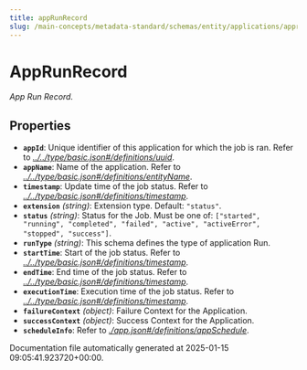 ```yaml
---
title: appRunRecord
slug: /main-concepts/metadata-standard/schemas/entity/applications/apprunrecord
---
```


# AppRunRecord

*App Run Record.*

## Properties

- **`appId`**: Unique identifier of this application for which the job is ran. Refer to *[../../type/basic.json#/definitions/uuid](#/../type/basic.json#/definitions/uuid)*.
- **`appName`**: Name of the application. Refer to *[../../type/basic.json#/definitions/entityName](#/../type/basic.json#/definitions/entityName)*.
- **`timestamp`**: Update time of the job status. Refer to *[../../type/basic.json#/definitions/timestamp](#/../type/basic.json#/definitions/timestamp)*.
- **`extension`** *(string)*: Extension type. Default: `"status"`.
- **`status`** *(string)*: Status for the Job. Must be one of: `["started", "running", "completed", "failed", "active", "activeError", "stopped", "success"]`.
- **`runType`** *(string)*: This schema defines the type of application Run.
- **`startTime`**: Start of the job status. Refer to *[../../type/basic.json#/definitions/timestamp](#/../type/basic.json#/definitions/timestamp)*.
- **`endTime`**: End time of the job status. Refer to *[../../type/basic.json#/definitions/timestamp](#/../type/basic.json#/definitions/timestamp)*.
- **`executionTime`**: Execution time of the job status. Refer to *[../../type/basic.json#/definitions/timestamp](#/../type/basic.json#/definitions/timestamp)*.
- **`failureContext`** *(object)*: Failure Context for the Application.
- **`successContext`** *(object)*: Success Context for the Application.
- **`scheduleInfo`**: Refer to *[./app.json#/definitions/appSchedule](#app.json#/definitions/appSchedule)*.


Documentation file automatically generated at 2025-01-15 09:05:41.923720+00:00.
